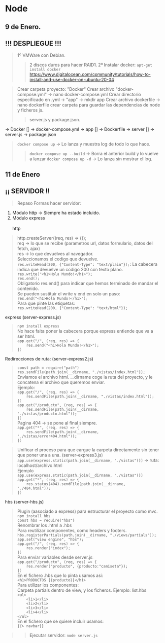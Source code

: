 # Node
 

## 9 de Enero. 
## !!! DESPLIEGUE !!!

> 1º VMWare con Debian.
>> 2 discos duros para hacer RAID1.
> 2º Instalar docker: `apt-get install docker`
>> https://www.digitalocean.com/community/tutorials/how-to-install-and-use-docker-on-ubuntu-20-04

> Crear carpeta proyecto: "Docker"
> Crear archivo "docker-compose.yml" -> nano docker-compose.yml
> Crear directorio especificado en .yml -> "app" -> mkdir app
> Crear archivo dockerfile -> nano dockerfile
> crear carpeta para guardar las dependencias de node y ficheros js.
>> server.js y package.json.


-> Docker []
    -> docker-compose.yml
    -> app []
        -> Dockerfile
        -> server []
            -> server.js
            -> package.json

> `docker compose up` -> Lo lanza y muestra log de todo lo que hace.
>> `docker compose up --build` -> Borra el anterior build y lo vuelve a lanzar
>> `docker compose up -d` -> Lo lanza sin mostrar el log.


## 11 de Enero
## ¡¡ SERVIDOR !!

> Repaso
 Formas hacer servidor:
 1. Módulo http -> Siempre ha estado incluido.
 2. Módulo express 
<br><br>
 http <br>
> http.createServer((req, res) => {}); <br>
> req -> lo que se recibe (parametros url, datos formulario, datos del fetch, ajax) <br>
> res -> lo que devuelves al navegador. <br>
> Seleccionamos el codigo que devuelve. <br>
> `res.writeHead(200, {"Content-Type": "text/plain"});`: La cabecera indica que devuelve un codigo 200 con texto plano. <br>
> `res.write("<h1>Hola Mundo!</h1>");` <br>
> `res.end();` <br>
> Obligatorio res.end() para indicar que hemos terminado de mandar el contenido. <br>
> Se pueden sustituir el write y end en solo un paso: <br>
> `res.end("<h1>Hola Mundo!</h1>");` <br>
> Para que pinte las etiquetas: <br>
> `res.writeHead(200, {"Content-Type": "text/html"});` <br>

 express (server-express.js) <br>
> `npm install express` <br>
> No hace falta poner la cabecera porque express entiende que va a ser html. <br>
> `app.get("/", (req, res) => {` <br>
> `    res.send("<h1>Hola Mundo!</h1>");` <br>
> `})` <br>

 Redirecciones de ruta: (server-express2.js) <br>
> `const path = require("path")` <br>
> `res.sendFile(path.join(__dirname, "./vistas/index.html"));` <br>
> Enviamos el archivo html. __dirname coge la ruta del proyecto, y le concatena el archivo que queremos enviar. <br>
> Ejemplo: <br>
> `app.get("/", (req, res) => {` <br>
> `    res.sendFile(path.join(__dirname, "./vistas/index.html"));` <br>
> `})` <br>
> `app.get("/producto", (req, res) => {` <br>
> `    res.sendFile(path.join(__dirname, "./vistas/producto.html"));` <br>
> `})` <br>
> Pagina 404 -> se pone al final siempre. <br>
> `app.get("*", (req, res) => {` <br>
> `    res.sendFile(path.join(__dirname, "./vistas/error404.html"));` <br>
> `})` <br>

> Unificar el proceso para que cargue la carpeta directamente sin tener que poner una a una. (server-express3.js) <br>
> `app.use(express.static(path.join(__dirname, "./vistas")))` -> ruta: localhost/archivo.html <br>
> Ejemplo <br>
> `app.use(express.static(path.join(__dirname, "./vistas")))` <br>
> `app.get("*", (req, res) => {` <br>
> `    res.status(404).sendFile(path.join(__dirname, "./404.html"));` <br>
> `})` <br>

 hbs (server-hbs.js) <br>
> Plugin (aasociado a express) para estructurar el proyecto como mvc. <br>
> `npm install hbs` <br>
> `const hbs = require("hbs")` <br>
> Renombrar los .html a .hbs <br>
> Para reutilizar componentes, como headers y footers. <br>
> `hbs.registerPartials(path.join(__dirname, "./views/partials"));` <br>
> `app.set("view engine", "hbs");` <br>
> `app.get("/", (req, res) => {` <br>
> `    res.render("index");` <br>
> `})` <br>
> Para enviar variables desde server.js: <br>
> `app.get("/producto", (req, res) => {` <br>
> `    res.render("producto", {producto:"camiseta"});` <br>
> `})` <br>
> En el fichero .hbs que lo pinta usamos asi: <br>
> `<h1>PRODUCTOS {{producto}}</h1>` <br>
> Para utilizar los componentes: <br>
> Carpeta partials dentro de view, y los ficheros. Ejemplo: list.hbs <br>
> `<ul>` <br>
> `    <li>1</li>` <br>
> `    <li>2</li>` <br>
> `    <li>3</li>` <br>
> `    <li>4</li>` <br>
> `</ul>` <br>
> En el fichero que se quiere incluir usamos: <br>
> `{{> navbar}}` <br>


>> Ejecutar servidor: `node server.js`
